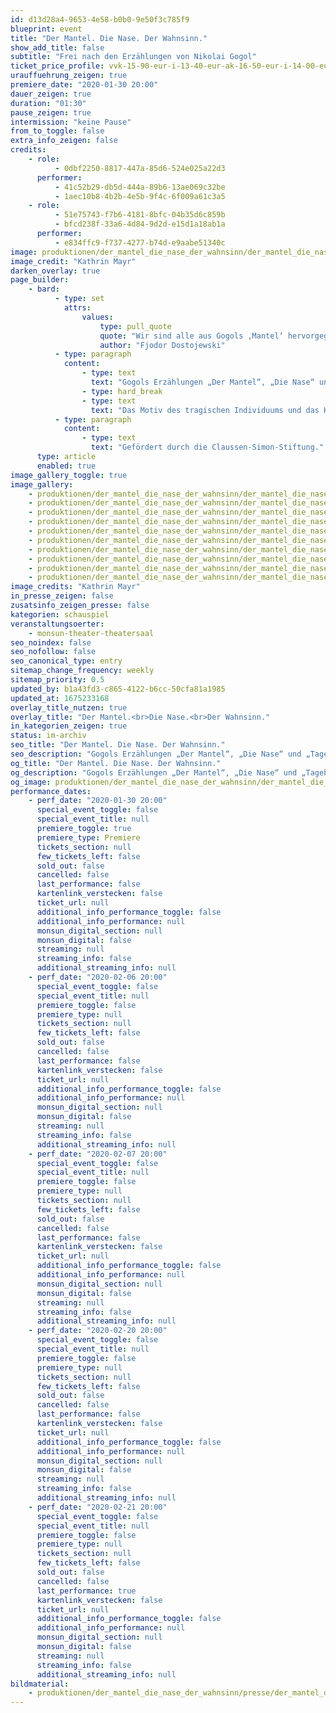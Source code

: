 ```yaml
---
id: d13d28a4-9653-4e58-b0b0-9e50f3c785f9
blueprint: event
title: "Der Mantel. Die Nase. Der Wahnsinn."
show_add_title: false
subtitle: "Frei nach den Erzählungen von Nikolai Gogol"
ticket_price_profile: vvk-15-90-eur-i-13-40-eur-ak-16-50-eur-i-14-00-eur
urauffuehrung_zeigen: true
premiere_date: "2020-01-30 20:00"
dauer_zeigen: true
duration: "01:30"
pause_zeigen: true
intermission: "keine Pause"
from_to_toggle: false
extra_info_zeigen: false
credits:
    - role:
          - 0dbf2250-8817-447a-85d6-524e025a22d3
      performer:
          - 41c52b29-db5d-444a-89b6-13ae069c32be
          - 1aec10b8-4b2b-4e5b-9f4c-6f009a61c3a5
    - role:
          - 51e75743-f7b6-4181-8bfc-04b35d6c859b
          - bfcd238f-33a6-4d84-9d2d-e15d1a18ab1a
      performer:
          - e834ffc9-f737-4277-b74d-e9aabe51340c
image: produktionen/der_mantel_die_nase_der_wahnsinn/der_mantel_die_nase_der_wahnsinn_09_c_kathrin_mayr_2019.jpg
image_credit: "Kathrin Mayr"
darken_overlay: true
page_builder:
    - bard:
          - type: set
            attrs:
                values:
                    type: pull_quote
                    quote: "Wir sind alle aus Gogols ‚Mantel‘ hervorgegangen."
                    author: "Fjodor Dostojewski"
          - type: paragraph
            content:
                - type: text
                  text: "Gogols Erzählungen „Der Mantel“, „Die Nase“ und „Tagebuch eines Wahnsinnigen“ gehören, neben „Der Revisor“, zu den bekanntesten Werken des Autors. Die Hauptprotagonisten Akakijewitsch, Kowaljow und Poprischtschin können oder wollen sich nicht mit ihrem Dasein als kleines Rädchen innerhalb der Gesellschaft abfinden. Akakijewitsch jagt seinem gestohlenen Mantel hinterher, der ihn in der Gesellschaft aufsteigen ließ. Kowaljow erwacht ohne Nase und verfolgt diese, da sie sich anscheinend selbstständig gemacht hat, durch die ganze Stadt. Poprischtschin hingegen hört Hunde sprechen und hält sich für den neuen König von Spanien. Gogol lässt diese drei Männer in einer irrwitzigen Tour de Force ihren Zielen hinterherjagen. Für den Einen wird diese Jagd im Tod enden, der Andere erwacht eines Tages wieder mit seiner Nase und der Dritte findet sich in einem Irrenhaus wieder, das er für einen Krönungssaal hält."
                - type: hard_break
                - type: text
                  text: "Das Motiv des tragischen Individuums und das Konterkarieren der gesellschaftlichen Kleingeistigkeit treibt Gogol in seinen Erzählungen zur Meisterschaft. Akakijewitsch und Kowaljow werden auf der Bühne zu einer Schicksalsgemeinschaft zusammengeführt. Aus dieser Zwangssituation kann sich anscheinend nur derjenige befreien, der im wahrsten Sinne des Wortes wahnsinnig wird."
          - type: paragraph
            content:
                - type: text
                  text: "Gefördert durch die Claussen-Simon-Stiftung."
      type: article
      enabled: true
image_gallery_toggle: true
image_gallery:
    - produktionen/der_mantel_die_nase_der_wahnsinn/der_mantel_die_nase_der_wahnsinn_02_c_kathrin_mayr_2019.jpg
    - produktionen/der_mantel_die_nase_der_wahnsinn/der_mantel_die_nase_der_wahnsinn_05_c_kathrin_mayr_2019.jpg
    - produktionen/der_mantel_die_nase_der_wahnsinn/der_mantel_die_nase_der_wahnsinn_06_c_kathrin_mayr_2019.jpg
    - produktionen/der_mantel_die_nase_der_wahnsinn/der_mantel_die_nase_der_wahnsinn_07_c_kathrin_mayr_2019.jpg
    - produktionen/der_mantel_die_nase_der_wahnsinn/der_mantel_die_nase_der_wahnsinn_09_c_kathrin_mayr_2019.jpg
    - produktionen/der_mantel_die_nase_der_wahnsinn/der_mantel_die_nase_der_wahnsinn_14_c_kathrin_mayr_2019.jpg
    - produktionen/der_mantel_die_nase_der_wahnsinn/der_mantel_die_nase_der_wahnsinn_15_c_kathrin_mayr_2019.jpg
    - produktionen/der_mantel_die_nase_der_wahnsinn/der_mantel_die_nase_der_wahnsinn_16_c_kathrin_mayr_2019.jpg
    - produktionen/der_mantel_die_nase_der_wahnsinn/der_mantel_die_nase_der_wahnsinn_11_c_kathrin_mayr_2019.jpg
    - produktionen/der_mantel_die_nase_der_wahnsinn/der_mantel_die_nase_der_wahnsinn_10_c_kathrin_mayr_2019.jpg
image_credits: "Kathrin Mayr"
in_presse_zeigen: false
zusatsinfo_zeigen_presse: false
kategorien: schauspiel
veranstaltungsoerter:
    - monsun-theater-theatersaal
seo_noindex: false
seo_nofollow: false
seo_canonical_type: entry
sitemap_change_frequency: weekly
sitemap_priority: 0.5
updated_by: b1a43fd3-c865-4122-b6cc-50cfa81a1985
updated_at: 1675233168
overlay_title_nutzen: true
overlay_title: "Der Mantel.<br>Die Nase.<br>Der Wahnsinn."
in_kategorien_zeigen: true
status: im-archiv
seo_title: "Der Mantel. Die Nase. Der Wahnsinn."
seo_description: "Gogols Erzählungen „Der Mantel“, „Die Nase“ und „Tagebuch eines Wahnsinnigen“ gehören, neben „Der Revisor“, zu den bekanntesten Werken des Autors."
og_title: "Der Mantel. Die Nase. Der Wahnsinn."
og_description: "Gogols Erzählungen „Der Mantel“, „Die Nase“ und „Tagebuch eines Wahnsinnigen“ gehören, neben „Der Revisor“, zu den bekanntesten Werken des Autors."
og_image: produktionen/der_mantel_die_nase_der_wahnsinn/der_mantel_die_nase_der_wahnsinn_social_media_image.jpg
performance_dates:
    - perf_date: "2020-01-30 20:00"
      special_event_toggle: false
      special_event_title: null
      premiere_toggle: true
      premiere_type: Premiere
      tickets_section: null
      few_tickets_left: false
      sold_out: false
      cancelled: false
      last_performance: false
      kartenlink_verstecken: false
      ticket_url: null
      additional_info_performance_toggle: false
      additional_info_performance: null
      monsun_digital_section: null
      monsun_digital: false
      streaming: null
      streaming_info: false
      additional_streaming_info: null
    - perf_date: "2020-02-06 20:00"
      special_event_toggle: false
      special_event_title: null
      premiere_toggle: false
      premiere_type: null
      tickets_section: null
      few_tickets_left: false
      sold_out: false
      cancelled: false
      last_performance: false
      kartenlink_verstecken: false
      ticket_url: null
      additional_info_performance_toggle: false
      additional_info_performance: null
      monsun_digital_section: null
      monsun_digital: false
      streaming: null
      streaming_info: false
      additional_streaming_info: null
    - perf_date: "2020-02-07 20:00"
      special_event_toggle: false
      special_event_title: null
      premiere_toggle: false
      premiere_type: null
      tickets_section: null
      few_tickets_left: false
      sold_out: false
      cancelled: false
      last_performance: false
      kartenlink_verstecken: false
      ticket_url: null
      additional_info_performance_toggle: false
      additional_info_performance: null
      monsun_digital_section: null
      monsun_digital: false
      streaming: null
      streaming_info: false
      additional_streaming_info: null
    - perf_date: "2020-02-20 20:00"
      special_event_toggle: false
      special_event_title: null
      premiere_toggle: false
      premiere_type: null
      tickets_section: null
      few_tickets_left: false
      sold_out: false
      cancelled: false
      last_performance: false
      kartenlink_verstecken: false
      ticket_url: null
      additional_info_performance_toggle: false
      additional_info_performance: null
      monsun_digital_section: null
      monsun_digital: false
      streaming: null
      streaming_info: false
      additional_streaming_info: null
    - perf_date: "2020-02-21 20:00"
      special_event_toggle: false
      special_event_title: null
      premiere_toggle: false
      premiere_type: null
      tickets_section: null
      few_tickets_left: false
      sold_out: false
      cancelled: false
      last_performance: true
      kartenlink_verstecken: false
      ticket_url: null
      additional_info_performance_toggle: false
      additional_info_performance: null
      monsun_digital_section: null
      monsun_digital: false
      streaming: null
      streaming_info: false
      additional_streaming_info: null
bildmaterial:
    - produktionen/der_mantel_die_nase_der_wahnsinn/presse/der_mantel_die_nase_der_wahnsinn_c_kathrin_mayr_2019.zip
---
```

